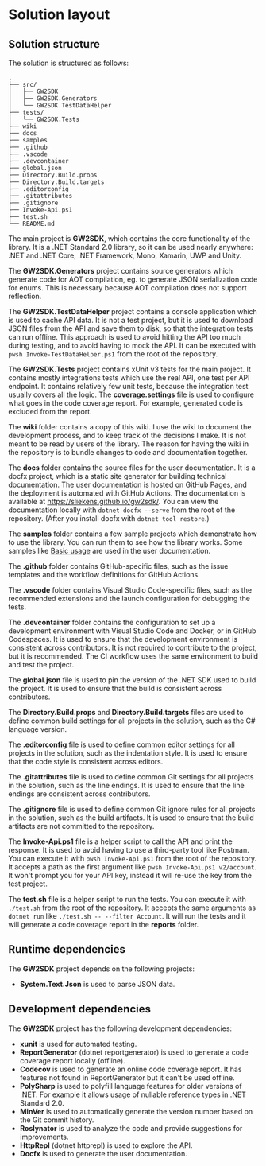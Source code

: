 # Solution layout

## Solution structure

The solution is structured as follows:

```text
.
├── src/
│   ├── GW2SDK
│   ├── GW2SDK.Generators
│   └── GW2SDK.TestDataHelper
├── tests/
│   └── GW2SDK.Tests
├── wiki
├── docs
├── samples
├── .github
├── .vscode
├── .devcontainer
├── global.json
├── Directory.Build.props
├── Directory.Build.targets
├── .editorconfig
├── .gitattributes
├── .gitignore
├── Invoke-Api.ps1
├── test.sh
└── README.md
```

The main project is **GW2SDK**, which contains the core functionality of the
library. It is a .NET Standard 2.0 library, so it can be used nearly anywhere:
.NET and .NET Core, .NET Framework, Mono, Xamarin, UWP and Unity.

The **GW2SDK.Generators** project contains source generators which generate
code for AOT compilation, eg. to generate JSON serialization code for enums.
This is necessary because AOT compilation does not support reflection.

The **GW2SDK.TestDataHelper** project contains a console application which is
used to cache API data. It is not a test project, but it is used to download
JSON files from the API and save them to disk, so that the integration tests
can run offline. This approach is used to avoid hitting the API too much during
testing, and to avoid having to mock the API. It can be executed with `pwsh
Invoke-TestDataHelper.ps1` from the root of the repository.

The **GW2SDK.Tests** project contains xUnit v3 tests for the main project. It
contains mostly integrations tests which use the real API, one test per API
endpoint. It contains relatively few unit tests, because the integration test
usually covers all the logic. The **coverage.settings** file is used to
configure what goes in the code coverage report. For example, generated code is
excluded from the report.

The **wiki** folder contains a copy of this wiki. I use the wiki to document
the development process, and to keep track of the decisions I make. It is not
meant to be read by users of the library. The reason for having the wiki
in the repository is to bundle changes to code and documentation together.

The **docs** folder contains the source files for the user documentation. It
is a docfx project, which is a static site generator for building technical
documentation. The user documentation is hosted on GitHub Pages, and the
deployment is automated with GitHub Actions. The documentation is available at
<https://sliekens.github.io/gw2sdk/>. You can view the documentation locally
with `dotnet docfx --serve` from the root of the repository. (After you install
docfx with `dotnet tool restore`.)

The **samples** folder contains a few sample projects which demonstrate how to
use the library. You can run them to see how the library works. Some samples
like [Basic usage](https://sliekens.github.io/gw2sdk/guide/usage.html) are used
in the user documentation.

The **.github** folder contains GitHub-specific files, such as the issue
templates and the workflow definitions for GitHub Actions.

The **.vscode** folder contains Visual Studio Code-specific files, such as the
recommended extensions and the launch configuration for debugging the tests.

The **.devcontainer** folder contains the configuration to set up a development
environment with Visual Studio Code and Docker, or in GitHub Codespaces. It is
used to ensure that the development environment is consistent across
contributors. It is not required to contribute to the project, but it is
recommended. The CI workflow uses the same environment to build and test the
project.

The **global.json** file is used to pin the version of the .NET SDK used to
build the project. It is used to ensure that the build is consistent across
contributors.

The **Directory.Build.props** and **Directory.Build.targets** files are used to
define common build settings for all projects in the solution, such as the C#
language version.

The **.editorconfig** file is used to define common editor settings for all
projects in the solution, such as the indentation style. It is used to ensure
that the code style is consistent across editors.

The **.gitattributes** file is used to define common Git settings for all
projects in the solution, such as the line endings. It is used to ensure that
the line endings are consistent across contributors.

The **.gitignore** file is used to define common Git ignore rules for all
projects in the solution, such as the build artifacts. It is used to ensure
that the build artifacts are not committed to the repository.

The **Invoke-Api.ps1** file is a helper script to call the API and print the
response. It is used to avoid having to use a third-party tool like Postman.
You can execute it with `pwsh Invoke-Api.ps1` from the root of the repository.
It accepts a path as the first argument like `pwsh Invoke-Api.ps1 v2/account`.
It won't prompt you for your API key, instead it will re-use the key from the
test project.

The **test.sh** file is a helper script to run the tests. You can execute it
with `./test.sh` from the root of the repository. It accepts the same arguments
as `dotnet run` like `./test.sh -- --filter Account`. It will run the tests and it
will generate a code coverage report in the **reports** folder.

## Runtime dependencies

The **GW2SDK** project depends on the following projects:

- **System.Text.Json** is used to parse JSON data.

## Development dependencies

The **GW2SDK** project has the following development dependencies:

- **xunit** is used for automated testing.
- **ReportGenerator** (dotnet reportgenerator) is used to generate a code
 coverage report locally (offline).
- **Codecov** is used to generate an online code coverage report. It has
 features not found in ReportGenerator but it can't be used offline.
- **PolySharp** is used to polyfill language features for older versions of
 .NET. For example it allows usage of nullable reference types in .NET
 Standard 2.0.
- **MinVer** is used to automatically generate the version number based on
  the Git commit history.
- **Roslynator** is used to analyze the code and provide suggestions for
  improvements.
- **HttpRepl** (dotnet httprepl) is used to explore the API.
- **Docfx** is used to generate the user documentation.
